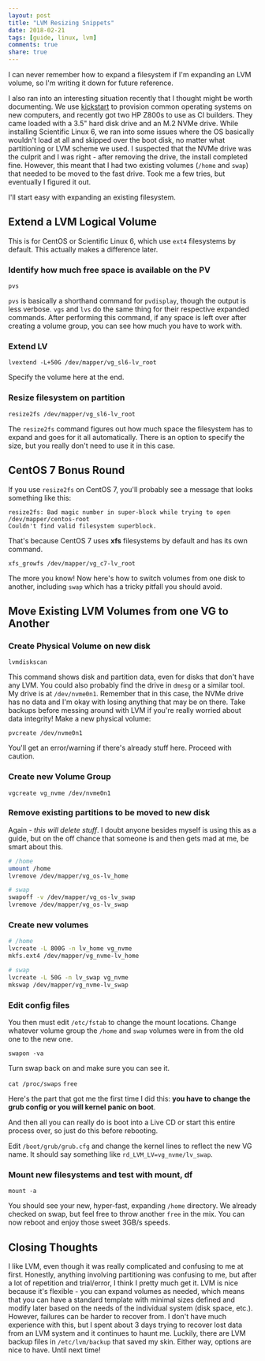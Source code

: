 ```yaml
---
layout: post
title: "LVM Resizing Snippets"
date: 2018-02-21
tags: [guide, linux, lvm]
comments: true
share: true
---
```


I can never remember how to expand a filesystem if I'm expanding an LVM volume, so I'm writing it down for future reference.

I also ran into an interesting situation recently that I thought might be worth documenting. We use [kickstart](https://access.redhat.com/documentation/en-us/red_hat_enterprise_linux/7/html/installation_guide/sect-kickstart-howto) to provision common operating systems on new computers, and recently got two HP Z800s to use as CI builders. They came loaded with a 3.5" hard disk drive and an M.2 NVMe drive. While installing Scientific Linux 6, we ran into some issues where the OS basically wouldn't load at all and skipped over the boot disk, no matter what partitioning or LVM scheme we used. I suspected that the NVMe drive was the culprit and I was right - after removing the drive, the install completed fine. However, this meant that I had two existing volumes (`/home` and `swap`) that needed to be moved to the fast drive. Took me a few tries, but eventually I figured it out.

I'll start easy with expanding an existing filesystem.

## Extend a LVM Logical Volume

This is for CentOS or Scientific Linux 6, which use `ext4` filesystems by default. This actually makes a difference later.

### Identify how much free space is available on the PV

`pvs`

`pvs` is basically a shorthand command for `pvdisplay`, though the output is less verbose. `vgs` and `lvs` do the same thing for their respective expanded commands. After performing this command, if any space is left over after creating a volume group, you can see how much you have to work with. 

### Extend LV

`lvextend -L+50G /dev/mapper/vg_sl6-lv_root`

Specify the volume here at the end.

### Resize filesystem on partition

`resize2fs /dev/mapper/vg_sl6-lv_root`

The `resize2fs` command figures out how much space the filesystem has to expand and goes for it all automatically. There is an option to specify the size, but you really don't need to use it in this case. 

## CentOS 7 Bonus Round

If you use `resize2fs` on CentOS 7, you'll probably see a message that looks something like this:

```
resize2fs: Bad magic number in super-block while trying to open /dev/mapper/centos-root
Couldn't find valid filesystem superblock.
```

That's because CentOS 7 uses **xfs** filesystems by default and has its own command.

`xfs_growfs /dev/mapper/vg_c7-lv_root`

The more you know! Now here's how to switch volumes from one disk to another, including `swap` which has a tricky pitfall you should avoid.

## Move Existing LVM Volumes from one VG to Another

### Create Physical Volume on new disk

`lvmdiskscan`

This command shows disk and partition data, even for disks that don't have any LVM. You could also probably find the drive in `dmesg` or a similar tool. My drive is at `/dev/nvme0n1`. Remember that in this case, the NVMe drive has no data and I'm okay with losing anything that may be on there. Take backups before messing around with LVM if you're really worried about data integrity! Make a new physical volume:

`pvcreate /dev/nvme0n1`

You'll get an error/warning if there's already stuff here. Proceed with caution.

### Create new Volume Group

`vgcreate vg_nvme /dev/nvme0n1`

### Remove existing partitions to be moved to new disk

Again - *this will delete stuff*. I doubt anyone besides myself is using this as a guide, but on the off chance that someone is and then gets mad at me, be smart about this. 

```bash
# /home
umount /home
lvremove /dev/mapper/vg_os-lv_home

# swap
swapoff -v /dev/mapper/vg_os-lv_swap
lvremove /dev/mapper/vg_os-lv_swap
```

### Create new volumes

```bash
# /home
lvcreate -L 800G -n lv_home vg_nvme
mkfs.ext4 /dev/mapper/vg_nvme-lv_home

# swap
lvcreate -L 50G -n lv_swap vg_nvme
mkswap /dev/mapper/vg_nvme-lv_swap
```

### Edit config files

You then must edit `/etc/fstab` to change the mount locations. Change whatever volume group the `/home` and `swap` volumes were in from the old one to the new one.

`swapon -va`

Turn swap back on and make sure you can see it.

`cat /proc/swaps`
`free`

Here's the part that got me the first time I did this: **you have to change the grub config or you will kernel panic on boot**.

And then all you can really do is boot into a Live CD or start this entire process over, so just do this before rebooting.

Edit `/boot/grub/grub.cfg` and change the kernel lines to reflect the new VG name. It should say something like `rd_LVM_LV=vg_nvme/lv_swap`. 

### Mount new filesystems and test with mount, df

`mount -a`

You should see your new, hyper-fast, expanding `/home` directory. We already checked on swap, but feel free to throw another `free` in the mix. You can now reboot and enjoy those sweet 3GB/s speeds.

## Closing Thoughts

I like LVM, even though it was really complicated and confusing to me at first. Honestly, anything involving partitioning was confusing to me, but after a lot of repetition and trial/error, I think I pretty much get it. LVM is nice because it's flexible - you can expand volumes as needed, which means that you can have a standard template with minimal sizes defined and modify later based on the needs of the individual system (disk space, etc.). However, failures can be harder to recover from. I don't have much experience with this, but I spent about 3 days trying to recover lost data from an LVM system and it continues to haunt me. Luckily, there are LVM backup files in `/etc/lvm/backup` that saved my skin. Either way, options are nice to have. Until next time!
